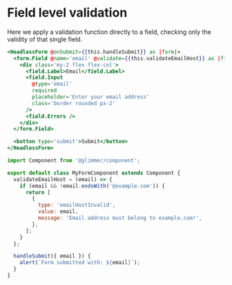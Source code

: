 # Field level validation

Here we apply a validation function directly to a field, checking only the validity of that single field.

```hbs template
<HeadlessForm @onSubmit={{this.handleSubmit}} as |form|>
  <form.Field @name='email' @validate={{this.validateEmailHost}} as |field|>
    <div class='my-2 flex flex-col'>
      <field.Label>Email</field.Label>
      <field.Input
        @type='email'
        required
        placeholder='Enter your email address'
        class='border rounded px-2'
      />
      <field.Errors />
    </div>
  </form.Field>

  <button type='submit'>Submit</button>
</HeadlessForm>
```

```js component
import Component from '@glimmer/component';

export default class MyFormComponent extends Component {
  validateEmailHost = (email) => {
    if (email && !email.endsWith('@example.com')) {
      return [
        {
          type: 'emailHostInvalid',
          value: email,
          message: 'Email address must belong to example.com!',
        },
      ];
    }
  };

  handleSubmit({ email }) {
    alert(`Form submitted with: ${email}`);
  }
}
```
